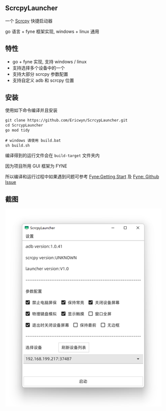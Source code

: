 ## ScrcpyLauncher
一个 [Scrcpy](https://github.com/Genymobile/scrcpy) 快捷启动器

go 语言 + fyne 框架实现, windows + linux 通用

## 特性
- go + fyne 实现, 支持 windows / linux
- 支持选择多个设备中的一个
- 支持大部分 scrcpy 参数配置
- 支持自定义 adb 和 scrcpy 位置

## 安装

使用如下命令编译并且安装

```shell
git clone https://github.com/Ericwyn/ScrcypLauncher.git
cd ScrcypLauncher
go mod tidy

# windows 请使用 build.bat
sh build.sh

```

编译得到的运行文件会在 `build-target` 文件夹内

因为项目所用 GUI 框架为 FYNE

所以编译和运行过程中如果遇到问题可参考 [Fyne:Getting Start](https://developer.fyne.io/started/) 及 [Fyne: Github Issue](https://github.com/fyne-io/fyne/issues)

## 截图
![截图](res-static/screen-shot.png)